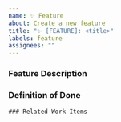 ```yaml
---
name: ✨ Feature
about: Create a new feature
title: "✨ [FEATURE]: <title>"
labels: feature
assignees: ""
---
```


### Feature Description

<!-- Describe what this feature is about and why it is needed. -->

### Definition of Done

<!-- How do we know when the feature is complete and of good quality? -->

```[tasklist]
### Related Work Items
```
